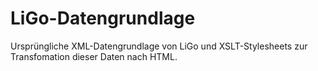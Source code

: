 # LiGo-Datengrundlage
Ursprüngliche XML-Datengrundlage von LiGo und XSLT-Stylesheets zur Transfomation dieser Daten nach HTML.
